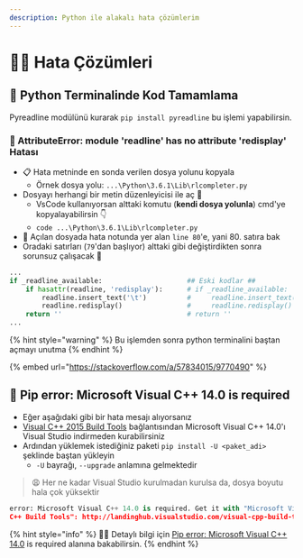 ```yaml
---
description: Python ile alakalı hata çözümlerim
---
```


# 👨‍🔧 Hata Çözümleri

## 🧪 Python Terminalinde Kod Tamamlama

Pyreadline modülünü kurarak `pip install pyreadline` bu işlemi yapabilirsin.

### 🐞 AttributeError: module 'readline' has no attribute 'redisplay' Hatası

* 📋 Hata metninde en sonda verilen dosya yolunu kopyala 
  * Örnek dosya yolu: `...\Python\3.6.1\Lib\rlcompleter.py`
* Dosyayı herhangi bir metin düzenleyicisi ile aç 📑
  * VsCode kullanıyorsan alttaki komutu \(**kendi dosya yolunla**\) cmd'ye kopyalayabilirsin 👇 
  * `code ...\Python\3.6.1\Lib\rlcompleter.py`
* 👀 Açılan dosyada hata notunda yer alan `line 80`'e, yani 80. satıra bak 
* Oradaki satırları \(`79`'dan başlıyor\) alttaki gibi değiştirdikten sonra sorunsuz çalışacak 🚀

```python
...
if _readline_available:                     ## Eski kodlar ##
    if hasattr(readline, 'redisplay'):      # if _readline_available:
        readline.insert_text('\t')          #     readline.insert_text('\t')
        readline.redisplay()                #     readline.redisplay()
    return ''                               # return ''
...
```

{% hint style="warning" %}
Bu işlemden sonra python terminalini baştan açmayı unutma
{% endhint %}

{% embed url="https://stackoverflow.com/a/57834015/9770490" %}

## 🧰 Pip error: Microsoft Visual C++ 14.0 is required

* Eğer aşağıdaki gibi bir hata mesajı alıyorsanız
*  [Visual C++ 2015 Build Tools](http://go.microsoft.com/fwlink/?LinkId=691126&fixForIE=.exe.) bağlantısından Microsoft Visual C++ 14.0'ı Visual Studio indirmeden kurabilirsiniz
* Ardından yüklemek istediğiniz paketi `pip install -U <paket_adi>` şeklinde baştan yükleyin
  * `-U` bayrağı,  `--upgrade` anlamına gelmektedir

> 😩 Her ne kadar Visual Studio kurulmadan kurulsa da, dosya boyutu hala çok yüksektir

```python
error: Microsoft Visual C++ 14.0 is required. Get it with "Microsoft Visual
C++ Build Tools": http://landinghub.visualstudio.com/visual-cpp-build-tools
```

{% hint style="info" %}
‍🧙‍♂ Detaylı bilgi için [Pip error: Microsoft Visual C++ 14.0](https://stackoverflow.com/a/44953739/9770490) is required alanına bakabilirsin.
{% endhint %}

